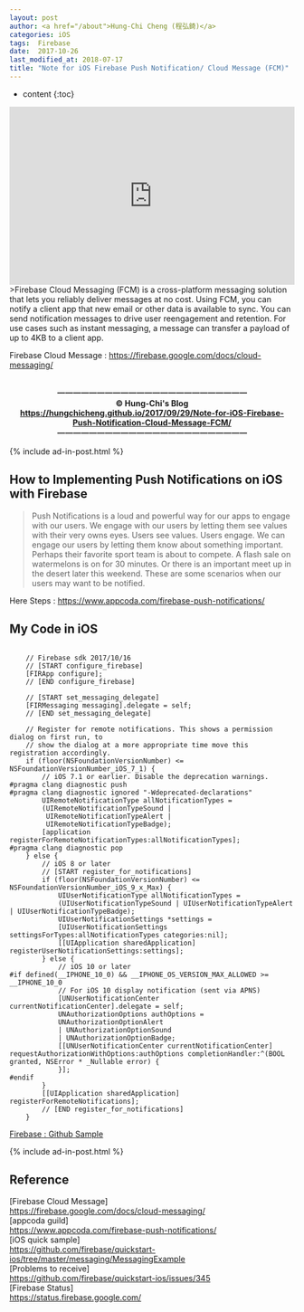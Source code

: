 ```yaml
---
layout: post
author: <a href="/about">Hung-Chi Cheng (程弘錡)</a>
categories: iOS
tags:  Firebase
date:  2017-10-26
last_modified_at: 2018-07-17
title: "Note for iOS Firebase Push Notification/ Cloud Message (FCM)"
---
```

<!--                Title 的建議最大長度                   -->

* content
{:toc}

<!-- 文章概要 -->
<div class="video-container">
<center><iframe width="100%" height="315" src="https://www.youtube.com/embed/sioEY4tWmLI" frameborder="0" allowfullscreen></iframe></center>
</div>
>Firebase Cloud Messaging (FCM) is a cross-platform messaging solution that lets you reliably deliver messages at no cost. Using FCM, you can notify a client app that new email or other data is available to sync. You can send notification messages to drive user reengagement and retention. For use cases such as instant messaging, a message can transfer a payload of up to 4KB to a client app.

<!-- more -->
Firebase Cloud Message : <https://firebase.google.com/docs/cloud-messaging/>


<!-- 著作權start -->
<center><b><br>
一一一一一一一一一一一一一一一一一一一一一一一一<br>
&copy; Hung-Chi's Blog<br>
<a href="https://hungchicheng.github.io/2017/10/26/Note-for-iOS-Firebase-Push-Notification-Cloud-Message-FCM/" id="link" target="_blank">
	https://hungchicheng.github.io/2017/09/29/Note-for-iOS-Firebase-Push-Notification-Cloud-Message-FCM/
</a><br>
一一一一一一一一一一一一一一一一一一一一一一一一
</b></center>
<!-- 著作權end -->

<!-- 手動放廣告 -->
{% include ad-in-post.html %}
<!-- 手動放廣告 -->

## How to Implementing Push Notifications on iOS with Firebase
>Push Notifications is a loud and powerful way for our apps to engage with our users. We engage with our users by letting them see values with their very owns eyes. Users see values. Users engage. We can engage our users by letting them know about something important. Perhaps their favorite sport team is about to compete. A flash sale on watermelons is on for 30 minutes. Or there is an important meet up in the desert later this weekend. These are some scenarios when our users may want to be notified.

Here Steps : <https://www.appcoda.com/firebase-push-notifications/>

## My Code in iOS

```objc

    // Firebase sdk 2017/10/16
    // [START configure_firebase]
    [FIRApp configure];
    // [END configure_firebase]
    
    // [START set_messaging_delegate]
    [FIRMessaging messaging].delegate = self;
    // [END set_messaging_delegate]
    
    // Register for remote notifications. This shows a permission dialog on first run, to
    // show the dialog at a more appropriate time move this registration accordingly.
    if (floor(NSFoundationVersionNumber) <= NSFoundationVersionNumber_iOS_7_1) {
        // iOS 7.1 or earlier. Disable the deprecation warnings.
#pragma clang diagnostic push
#pragma clang diagnostic ignored "-Wdeprecated-declarations"
        UIRemoteNotificationType allNotificationTypes =
        (UIRemoteNotificationTypeSound |
         UIRemoteNotificationTypeAlert |
         UIRemoteNotificationTypeBadge);
        [application registerForRemoteNotificationTypes:allNotificationTypes];
#pragma clang diagnostic pop
    } else {
        // iOS 8 or later
        // [START register_for_notifications]
        if (floor(NSFoundationVersionNumber) <= NSFoundationVersionNumber_iOS_9_x_Max) {
            UIUserNotificationType allNotificationTypes =
            (UIUserNotificationTypeSound | UIUserNotificationTypeAlert | UIUserNotificationTypeBadge);
            UIUserNotificationSettings *settings =
            [UIUserNotificationSettings settingsForTypes:allNotificationTypes categories:nil];
            [[UIApplication sharedApplication] registerUserNotificationSettings:settings];
        } else {
            // iOS 10 or later
#if defined(__IPHONE_10_0) && __IPHONE_OS_VERSION_MAX_ALLOWED >= __IPHONE_10_0
            // For iOS 10 display notification (sent via APNS)
            [UNUserNotificationCenter currentNotificationCenter].delegate = self;
            UNAuthorizationOptions authOptions =
            UNAuthorizationOptionAlert
            | UNAuthorizationOptionSound
            | UNAuthorizationOptionBadge;
            [[UNUserNotificationCenter currentNotificationCenter] requestAuthorizationWithOptions:authOptions completionHandler:^(BOOL granted, NSError * _Nullable error) {
            }];
#endif
        }
        [[UIApplication sharedApplication] registerForRemoteNotifications];
        // [END register_for_notifications]
    }

```
[Firebase : Github Sample](https://github.com/firebase/quickstart-ios/tree/master/messaging/MessagingExample)<br>
<!-- 手動放廣告 -->
{% include ad-in-post.html %}
<!-- 手動放廣告 -->

## Reference
[Firebase Cloud Message]<br><https://firebase.google.com/docs/cloud-messaging/><br>
[appcoda guild]<br><https://www.appcoda.com/firebase-push-notifications/><br>
[iOS quick sample]<br><https://github.com/firebase/quickstart-ios/tree/master/messaging/MessagingExample><br>
[Problems to receive]<br><https://github.com/firebase/quickstart-ios/issues/345><br>
[Firebase Status]<br><https://status.firebase.google.com/><br>
